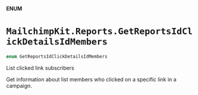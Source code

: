 **ENUM**

# `MailchimpKit.Reports.GetReportsIdClickDetailsIdMembers`

```swift
enum GetReportsIdClickDetailsIdMembers
```

List clicked link subscribers

Get information about list members who clicked on a specific link in a campaign.
